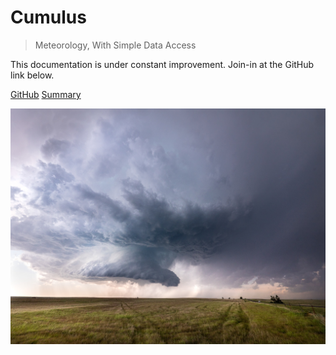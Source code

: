 <!-- _coverpage.md -->

# Cumulus

> Meteorology, With Simple Data Access

<p>This documentation is under constant improvement. Join-in at the GitHub link below.</p>

[GitHub](https://github.com/USACE/cumulus)
[Summary](#summary)

![](images/thunderstorm.jpg)
